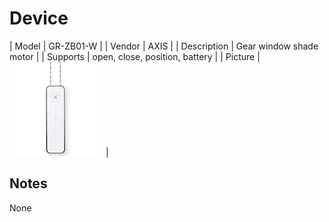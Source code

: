 
# Device

| Model | GR-ZB01-W  |
| Vendor  | AXIS  |
| Description | Gear window shade motor |
| Supports | open, close, position, battery |
| Picture | ![../images/devices/GR-ZB01-W.jpg](../images/devices/GR-ZB01-W.jpg) |

## Notes

None

